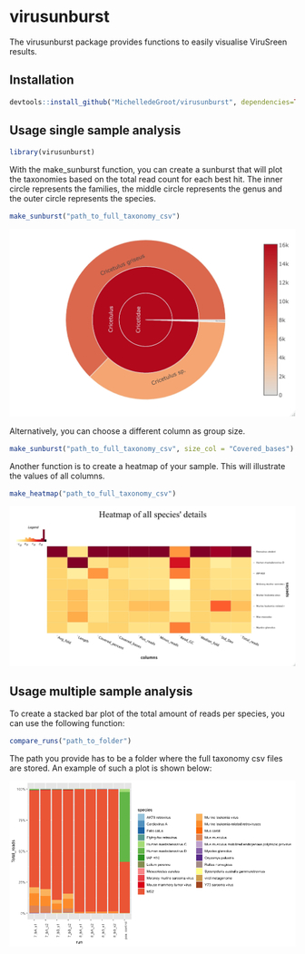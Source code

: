 # virusunburst

The virusunburst package provides functions to easily visualise ViruSreen results. 
## Installation

```r
devtools::install_github("MichelledeGroot/virusunburst", dependencies=TRUE)
```

## Usage single sample analysis

``` r
library(virusunburst)
```

With the make_sunburst function, you can create a sunburst that will plot the taxonomies based on the total read count for each best hit.
The inner circle represents the families, the middle circle represents the genus and the outer circle represents the species.
``` r
make_sunburst("path_to_full_taxonomy_csv")
```
<img src="man/figures/example_reads.jpeg" width="710"/>

Alternatively, you can choose a different column as group size.
``` r
make_sunburst("path_to_full_taxonomy_csv", size_col = "Covered_bases")
```

Another function is to create a heatmap of your sample. This will illustrate the values of all columns.
``` r
make_heatmap("path_to_full_taxonomy_csv")
```
<img src="man/figures/example_heatmap.jpeg" width="710"/>

## Usage multiple sample analysis

To create a stacked bar plot of the total amount of reads per species, you can use the following function:
``` r
compare_runs("path_to_folder")
```
The path you provide has to be a folder where the full taxonomy csv files are stored. An example of such a plot is shown below:

<img src="man/figures/example_barplot.png" width="710"/>

